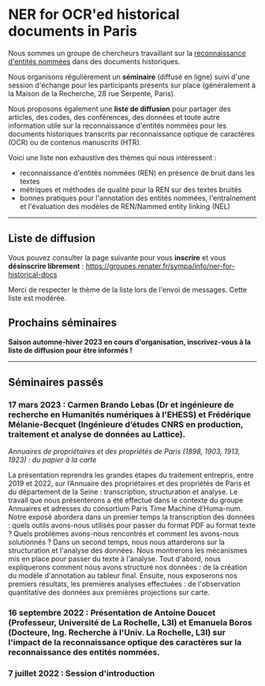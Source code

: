 # NER for OCR'ed historical documents in Paris

Nous sommes un groupe de chercheurs travaillant sur la [reconnaissance d'entités nommées](https://en.wikipedia.org/wiki/Named-entity_recognition) dans des documents historiques.

Nous organisons régulièrement un **séminaire** (diffusé en ligne) suivi d'une session d'échange pour les participants présents sur place (généralement à la Maison de la Recherche, 28 rue Serpente, Paris).

Nous proposons également une **liste de diffusion** pour partager des articles, des codes, des conférences, des données et toute autre information utile sur la reconnaissance d'entités nommées pour les documents historiques transcrits par reconnaissance optique de caractères (OCR) ou de contenus manuscrits (HTR).

Voici une liste non exhaustive des thèmes qui nous intéressent :

- reconnaissance d'entités nommées (REN) en présence de bruit dans les textes
- métriques et méthodes de qualité pour la REN sur des textes bruités
- bonnes pratiques pour l'annotation des entités nommées, l'entraînement et l'évaluation des modèles de REN/Nammed entity linking (NEL)


------ 


## Liste de diffusion

Vous pouvez consulter la page suivante pour vous **inscrire** et vous **désinscrire librement** : <https://groupes.renater.fr/sympa/info/ner-for-historical-docs>

Merci de respecter le thème de la liste lors de l'envoi de messages. Cette liste est modérée.


## Prochains séminaires

**Saison automne-hiver 2023 en cours d'organisation, inscrivez-vous à la liste de diffusion pour être informés !**


------ 


## Séminaires passés


### 17 mars 2023 : Carmen Brando Lebas (Dr et ingénieure de recherche en Humanités numériques à l'EHESS) et Frédérique Mélanie-Becquet (Ingénieure d’études CNRS en production, traitement et analyse de données au Lattice).

*Annuaires de propriétaires et des propriétés de Paris (1898, 1903, 1913, 1923) : du papier à la carte*

La présentation reprendra les grandes étapes du traitement entrepris, entre 2019 et 2022, sur l’Annuaire des propriétaires et des propriétés de Paris et du département de la Seine : transcription, structuration et analyse. Le travail que nous présenterons a été effectué dans le contexte du groupe Annuaires et adresses du consortium Paris Time Machine d’Huma-num.
Notre exposé abordera dans un premier temps la transcription des données : quels outils avons-nous utilisés pour passer du format PDF au format texte ? Quels problèmes avons-nous rencontrés et comment les avons-nous solutionnés ? Dans un second temps, nous nous attarderons sur la structuration et l'analyse des données. Nous montrerons les mécanismes mis en place pour passer du texte à l'analyse. Tout d'abord, nous expliquerons comment nous avons structuré nos données : de la création du modèle d'annotation au tableur final. Ensuite, nous exposerons nos premiers résultats, les premières analyses effectuées : de l'observation quantitative des données aux premières projections sur carte.

### 16 septembre 2022 : Présentation de Antoine Doucet (Professeur, Université de La Rochelle, L3I) et Emanuela Boros (Docteure, Ing. Recherche à l'Univ. La Rochelle, L3I) sur l'impact de la reconnaissance optique des caractères sur la reconnaissance des entités nommées.


### 7 juillet 2022 : Session d'introduction


